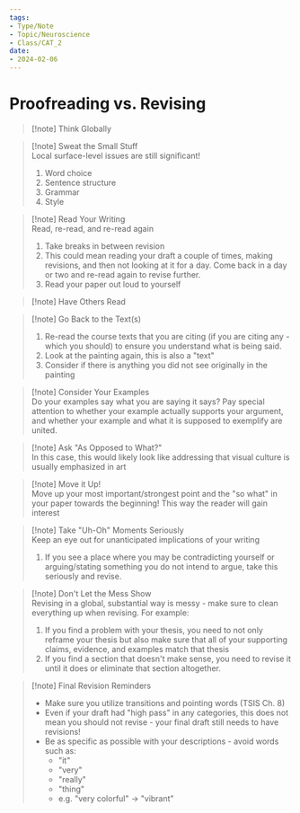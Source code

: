 ```yaml
---  
tags:  
- Type/Note  
- Topic/Neuroscience  
- Class/CAT_2  
date:  
- 2024-02-06  
---  
```

  
# Proofreading vs. Revising  
  
> [!note] Think Globally  
  
> [!note] Sweat the Small Stuff  
> Local surface-level issues are still significant!  
> 1. Word choice  
> 2. Sentence structure  
> 3. Grammar  
> 4. Style  
  
> [!note] Read Your Writing  
> Read, re-read, and re-read again  
> 1. Take breaks in between revision  
> 	1. This could mean reading your draft a couple of times, making revisions, and then not looking at it for a day. Come back in a day or two and re-read again to revise further.  
> 2. Read your paper out loud to yourself  
  
> [!note] Have Others Read  
  
> [!note] Go Back to the Text(s)  
> 1. Re-read the course texts that you are citing (if you are citing any - which you should) to ensure you understand what is being said.  
> 2. Look at the painting again, this is also a "text"  
> 	1. Consider if there is anything you did not see originally in the painting  
  
> [!note] Consider Your Examples  
> Do your examples say what you are saying it says? Pay special attention to whether your example actually supports your argument, and whether your example and what it is supposed to exemplify are united.  
  
> [!note] Ask "As Opposed to What?"  
> In this case, this would likely look like addressing that visual culture is usually emphasized in art  
  
> [!note] Move it Up!  
> Move up your most important/strongest point and the "so what" in your paper towards the beginning! This way the reader will gain interest  
  
> [!note] Take "Uh-Oh" Moments Seriously  
> Keep an eye out for unanticipated implications of your writing  
> 1. If you see a place where you may be contradicting yourself or arguing/stating something you do not intend to argue, take this seriously and revise.  
  
> [!note] Don't Let the Mess Show  
> Revising in a global, substantial way is messy - make sure to clean everything up when revising. For example:  
> 1. If you find a problem with your thesis, you need to not only reframe your thesis but also make sure that all of your supporting claims, evidence, and examples match that thesis  
> 2. If you find a section that doesn't make sense, you need to revise it until it does or eliminate that section altogether.  
  
> [!note] Final Revision Reminders  
> - Make sure you utilize transitions and pointing words (TSIS Ch. 8)  
> - Even if your draft had "high pass" in any categories, this does not mean you should not revise - your final draft still needs to have revisions!  
> - Be as specific as possible with your descriptions - avoid words such as:  
> 	- "it"  
> 	- "very"  
> 	- "really"  
> 	- "thing"  
> 	- e.g. "very colorful" -> "vibrant"  
